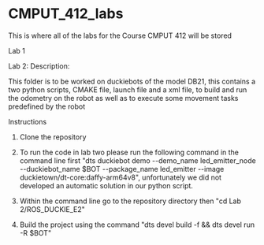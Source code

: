 # CMPUT_412_labs
This is where all of the labs for the Course CMPUT 412 will be stored

Lab 1

Lab 2:
Description:

This folder is to be worked on duckiebots of the model DB21, this contains a two python scripts, CMAKE file, launch file and a xml file, to build and run the odometry on the robot as well as to execute some movement tasks predefined by the robot

Instructions
1. Clone the repository

2. To run the code in lab two please run the following command in the command line first "dts duckiebot demo --demo_name led_emitter_node --duckiebot_name $BOT --package_name led_emitter --image duckietown/dt-core:daffy-arm64v8", unfortunately we did not developed an automatic solution in our python script.

3. Within the command line go to the repository directory then "cd Lab 2/ROS_DUCKIE_E2"

4. Build the project using the command "dts devel build -f && dts devel run -R $BOT"

